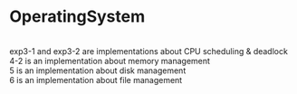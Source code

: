 # OperatingSystem
<br>
exp3-1 and exp3-2 are implementations about CPU scheduling & deadlock
<br>
4-2 is an implementation about memory management
<br>
5 is an implementation about disk management
<br>
6 is an implementation about file management

